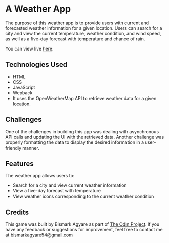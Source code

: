 # A Weather App

The purpose of this weather app is to provide users with current and forecasted weather information for a given location. Users can search for a city and view the current temperature, weather condition, and wind speed, as well as a five-day forecast with temperature and chance of rain.

You can view live [here](https://bismarkagyare.github.io/weather-app/):

## Technologies Used

- HTML
- CSS
- JavaScript
- Wepback
- It uses the OpenWeatherMap API to retrieve weather data for a given location.

## Challenges

One of the challenges in building this app was dealing with asynchronous API calls and updating the UI with the retrieved data. Another challenge was properly formatting the data to display the desired information in a user-friendly manner.

## Features

The weather app allows users to:

- Search for a city and view current weather information
- View a five-day forecast with temperature
- View weather icons corresponding to the current weather condition

## Credits

This game was built by Bismark Agyare as part of [The Odin Project](https://www.theodinproject.com/lessons/node-path-javascript-weather-app). If you have any feedback or suggestions for improvement, feel free to contact me at bismarkagyare54@gmail.com
